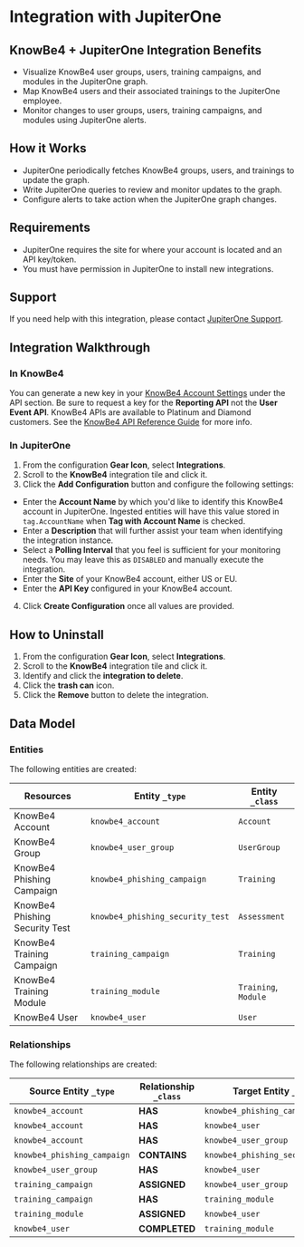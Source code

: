 # Integration with JupiterOne

## KnowBe4 + JupiterOne Integration Benefits

- Visualize KnowBe4 user groups, users, training campaigns, and modules in the
  JupiterOne graph.
- Map KnowBe4 users and their associated trainings to the JupiterOne employee.
- Monitor changes to user groups, users, training campaigns, and modules using
  JupiterOne alerts.

## How it Works

- JupiterOne periodically fetches KnowBe4 groups, users, and trainings to update
  the graph.
- Write JupiterOne queries to review and monitor updates to the graph.
- Configure alerts to take action when the JupiterOne graph changes.

## Requirements

- JupiterOne requires the site for where your account is located and an API
  key/token.
- You must have permission in JupiterOne to install new integrations.

## Support

If you need help with this integration, please contact
[JupiterOne Support](https://support.jupiterone.io).

## Integration Walkthrough

### In KnowBe4

You can generate a new key in your
[KnowBe4 Account Settings](https://training.knowbe4.com/account/info) under the
API section. Be sure to request a key for the **Reporting API** not the **User
Event API**. KnowBe4 APIs are available to Platinum and Diamond customers. See
the [KnowBe4 API Reference Guide](https://developer.knowbe4.com/reporting/) for
more info.

### In JupiterOne

1. From the configuration **Gear Icon**, select **Integrations**.
2. Scroll to the **KnowBe4** integration tile and click it.
3. Click the **Add Configuration** button and configure the following settings:

- Enter the **Account Name** by which you'd like to identify this KnowBe4
  account in JupiterOne. Ingested entities will have this value stored in
  `tag.AccountName` when **Tag with Account Name** is checked.
- Enter a **Description** that will further assist your team when identifying
  the integration instance.
- Select a **Polling Interval** that you feel is sufficient for your monitoring
  needs. You may leave this as `DISABLED` and manually execute the integration.
- Enter the **Site** of your KnowBe4 account, either US or EU.
- Enter the **API Key** configured in your KnowBe4 account.

4. Click **Create Configuration** once all values are provided.

## How to Uninstall

1. From the configuration **Gear Icon**, select **Integrations**.
2. Scroll to the **KnowBe4** integration tile and click it.
3. Identify and click the **integration to delete**.
4. Click the **trash can** icon.
5. Click the **Remove** button to delete the integration.

[knowbe4 account settings]: https://training.knowbe4.com/account/info

<!-- {J1_DOCUMENTATION_MARKER_START} -->
<!--
********************************************************************************
NOTE: ALL OF THE FOLLOWING DOCUMENTATION IS GENERATED USING THE
"j1-integration document" COMMAND. DO NOT EDIT BY HAND! PLEASE SEE THE DEVELOPER
DOCUMENTATION FOR USAGE INFORMATION:

https://github.com/JupiterOne/sdk/blob/main/docs/integrations/development.md
********************************************************************************
-->

## Data Model

### Entities

The following entities are created:

| Resources                      | Entity `_type`                   | Entity `_class`      |
| ------------------------------ | -------------------------------- | -------------------- |
| KnowBe4 Account                | `knowbe4_account`                | `Account`            |
| KnowBe4 Group                  | `knowbe4_user_group`             | `UserGroup`          |
| KnowBe4 Phishing Campaign      | `knowbe4_phishing_campaign`      | `Training`           |
| KnowBe4 Phishing Security Test | `knowbe4_phishing_security_test` | `Assessment`         |
| KnowBe4 Training Campaign      | `training_campaign`              | `Training`           |
| KnowBe4 Training Module        | `training_module`                | `Training`, `Module` |
| KnowBe4 User                   | `knowbe4_user`                   | `User`               |

### Relationships

The following relationships are created:

| Source Entity `_type`       | Relationship `_class` | Target Entity `_type`            |
| --------------------------- | --------------------- | -------------------------------- |
| `knowbe4_account`           | **HAS**               | `knowbe4_phishing_campaign`      |
| `knowbe4_account`           | **HAS**               | `knowbe4_user`                   |
| `knowbe4_account`           | **HAS**               | `knowbe4_user_group`             |
| `knowbe4_phishing_campaign` | **CONTAINS**          | `knowbe4_phishing_security_test` |
| `knowbe4_user_group`        | **HAS**               | `knowbe4_user`                   |
| `training_campaign`         | **ASSIGNED**          | `knowbe4_user_group`             |
| `training_campaign`         | **HAS**               | `training_module`                |
| `training_module`           | **ASSIGNED**          | `knowbe4_user`                   |
| `knowbe4_user`              | **COMPLETED**         | `training_module`                |

<!--
********************************************************************************
END OF GENERATED DOCUMENTATION AFTER BELOW MARKER
********************************************************************************
-->
<!-- {J1_DOCUMENTATION_MARKER_END} -->
